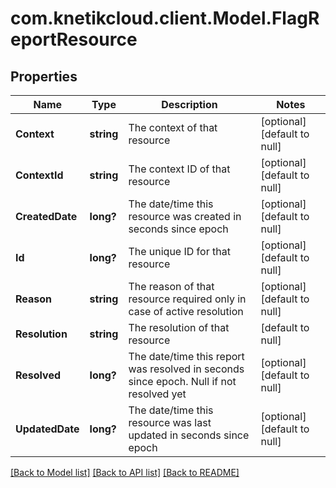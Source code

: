 # com.knetikcloud.client.Model.FlagReportResource
## Properties

Name | Type | Description | Notes
------------ | ------------- | ------------- | -------------
**Context** | **string** | The context of that resource  | [optional] [default to null]
**ContextId** | **string** | The context ID of that resource | [optional] [default to null]
**CreatedDate** | **long?** | The date/time this resource was created in seconds since epoch | [optional] [default to null]
**Id** | **long?** | The unique ID for that resource | [optional] [default to null]
**Reason** | **string** | The reason of that resource required only in case of active resolution | [optional] [default to null]
**Resolution** | **string** | The resolution of that resource | [default to null]
**Resolved** | **long?** | The date/time this report was resolved in seconds since epoch. Null if not resolved yet | [optional] [default to null]
**UpdatedDate** | **long?** | The date/time this resource was last updated in seconds since epoch | [optional] [default to null]

[[Back to Model list]](../README.md#documentation-for-models) [[Back to API list]](../README.md#documentation-for-api-endpoints) [[Back to README]](../README.md)

